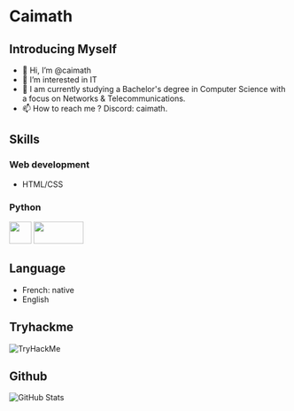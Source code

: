 # Caimath

## Introducing Myself
- 👋 Hi, I’m @caimath
- 👀 I’m interested in IT
- 🌱 I am currently studying a Bachelor's degree in Computer Science with a focus on Networks & Telecommunications.
- 📫 How to reach me ? Discord: caimath.

## Skills

### Web development
- HTML/CSS

### Python
<div>
  <img width='40px' height='40px' src='https://github.com/python/pythondotorg/blob/main/static/img/python-logo-large.png'>
  <img width='90px' height='40px' src='https://www.pygame.org/docs/_images/pygame_logo.png'>
</div>


## Language
- French: native
- English

## Tryhackme
<img src="https://tryhackme-badges.s3.amazonaws.com/tam.std.png" alt="TryHackMe">

## Github
![GitHub Stats](https://github-readme-stats.vercel.app/api?username=caimath&show_icons=true&theme=radical)

